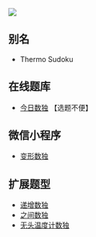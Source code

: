 ![](https://cn.sudoku.today/pic/04/thermosudoku/65942_47536.png)

## 别名
- Thermo Sudoku

## 在线题库
- [今日数独](https://cn.sudoku.today/g-thermo-sudoku/) 【选题不便】

## 微信小程序
- [变形数独](#小程序://变形数独/高端数独/3QQ2xclTUJ6u2bc)

## 扩展题型
- [递增数独](递增数独.md)
- [之间数独](之间数独.md)
- [无头温度计数独](无头温度计数独.md)
